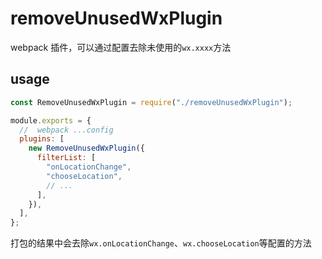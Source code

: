 # removeUnusedWxPlugin

webpack 插件，可以通过配置去除未使用的`wx.xxxx`方法

## usage

```js
const RemoveUnusedWxPlugin = require("./removeUnusedWxPlugin");

module.exports = {
  //  webpack ...config
  plugins: [
    new RemoveUnusedWxPlugin({
      filterList: [
        "onLocationChange",
        "chooseLocation",
        // ...
      ],
    }),
  ],
};
```

打包的结果中会去除`wx.onLocationChange`、`wx.chooseLocation`等配置的方法
